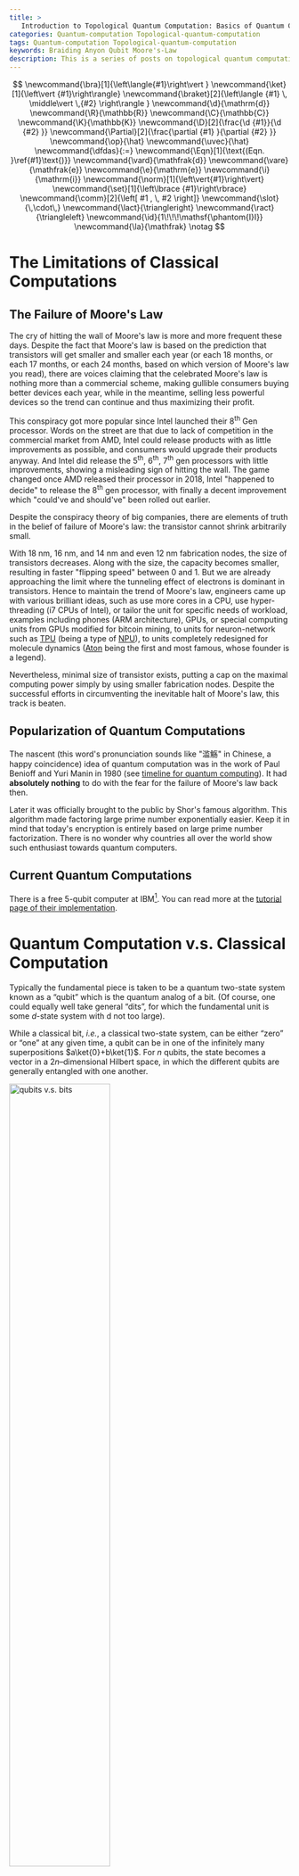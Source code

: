 ```yaml
---
title: >
   Introduction to Topological Quantum Computation: Basics of Quantum Computation
categories: Quantum-computation Topological-quantum-computation
tags: Quantum-computation Topological-quantum-computation
keywords: Braiding Anyon Qubit Moore's-Law
description: This is a series of posts on topological quantum computations. The aim of this series is to work my way to understanding the diagrams of "strands" widely used in the field. This post establishes the barebone basics of quantum computations.
---
```


$$
\newcommand{\bra}[1]{\left\langle{#1}\right\vert }
\newcommand{\ket}[1]{\left\vert {#1}\right\rangle}
\newcommand{\braket}[2]{\left\langle {#1} \, \middle\vert \,{#2} \right\rangle }
\newcommand{\d}{\mathrm{d}}
\newcommand{\R}{\mathbb{R}}
\newcommand{\C}{\mathbb{C}}
\newcommand{\K}{\mathbb{K}}
\newcommand{\D}[2]{\frac{\d {#1}}{\d {#2} }}
\newcommand{\Partial}[2]{\frac{\partial {#1} }{\partial {#2} }}
\newcommand{\op}{\hat}
\newcommand{\uvec}{\hat}
\newcommand{\dfdas}{:=}
\newcommand{\Eqn}[1]{\text{(Eqn. }\ref{#1}\text{)}}
\newcommand{\vard}{\mathfrak{d}}
\newcommand{\vare}{\mathfrak{e}}
\newcommand{\e}{\mathrm{e}}
\newcommand{\i}{\mathrm{i}}
\newcommand{\norm}[1]{\left\vert{#1}\right\vert}
\newcommand{\set}[1]{\left\lbrace {#1}\right\rbrace}
\newcommand{\comm}[2]{\left[ #1 , \, #2 \right]}
\newcommand{\slot}{\,\cdot\,}
\newcommand{\lact}{\triangleright}
\newcommand{\ract}{\triangleleft}
\newcommand{\id}{1\!\!\!\mathsf{\phantom{I}I}}
\newcommand{\la}{\mathfrak}
\notag
$$

# The Limitations of Classical Computations

## The Failure of Moore's Law

The cry of hitting the wall of Moore's law is more and more frequent these days. Despite the fact that Moore's law is based on the prediction that transistors will get smaller and smaller each year (or each 18 months, or each 17 months, or each 24 months, based on which version of Moore's law you read), there are voices claiming that the celebrated Moore's law is nothing more than a commercial scheme, making gullible consumers buying better devices each year, while in the meantime, selling less powerful devices so the trend can continue and thus maximizing their profit.

This conspiracy got more popular since Intel launched their 8<sup>th</sup> Gen processor. Words on the street are that due to lack of competition in the commercial market from AMD, Intel could release products with as little improvements as possible, and consumers would upgrade their products anyway. And Intel did release the 5<sup>th</sup>, 6<sup>th</sup>, 7<sup>th</sup> gen processors with little improvements, showing a misleading sign of hitting the wall. The game changed once AMD released their processor in 2018, Intel "happened to decide" to release the 8<sup>th</sup> gen processor, with finally a decent improvement which "could've and should've" been rolled out earlier.

Despite the conspiracy theory of big companies, there are elements of truth in the belief of failure of Moore's law: the transistor cannot shrink arbitrarily small. 

With 18 nm, 16 nm, and 14 nm and even 12 nm fabrication nodes, the size of transistors decreases. Along with the size, the capacity becomes smaller, resulting in faster "flipping speed" between 0 and 1. But we are already approaching the limit where the tunneling effect of electrons is dominant in transistors. Hence to maintain the trend of Moore's law, engineers came up with various brilliant ideas, such as use more cores in a CPU, use hyper-threading (i7 CPUs of Intel), or tailor the unit for specific needs of workload, examples including phones (ARM architecture), GPUs, or special computing units from GPUs modified for bitcoin mining, to units for neuron-network such as [TPU](https://en.wikipedia.org/wiki/Tensor_processing_unit) (being a type of  [NPU](https://en.wikipedia.org/wiki/AI_accelerator)), to units completely redesigned for molecule dynamics ([Aton](https://en.wikipedia.org/wiki/Anton_(computer)) being the first and most famous, whose founder is a legend).

Nevertheless, minimal size of transistor exists, putting a cap on the maximal computing power simply by using smaller fabrication nodes. Despite the successful efforts in circumventing the inevitable halt of Moore's law, this track is beaten. 

## Popularization of Quantum Computations

The nascent (this word's pronunciation sounds like "滥觞" in Chinese, a happy coincidence) idea of quantum computation was in the work of Paul Benioff and Yuri Manin in 1980 (see [timeline for quantum computing](https://en.wikipedia.org/wiki/Timeline_of_quantum_computing)). It had **absolutely nothing** to do with the fear for the failure of Moore's law back then. 

Later it was officially brought to the public by Shor's famous algorithm. This algorithm made factoring large prime number exponentially easier. Keep it in mind that today's encryption is entirely based on large prime number factorization. There is no wonder why countries all over the world show such enthusiast towards quantum computers.

## Current Quantum Computations

There is a free 5-qubit computer at IBM[^3]. You can read more at the [tutorial page of their implementation](https://www.research.ibm.com/ibm-q/learn/what-is-ibm-q/).

# Quantum Computation v.s. Classical Computation

Typically the fundamental piece is taken to be a quantum two-state system known as a “qubit” which is the quantum analog of a bit. (Of course, one could equally well take general “dits”, for which the fundamental unit is some $d$-state system with d not too large).

While a classical bit, *i.e.*, a classical two-state system, can be either “zero” or “one” at any given time, a qubit can be in one of the infinitely many superpositions $a\ket{0}+b\ket{1}$. For $n$ qubits, the state becomes a vector in a $2n$–dimensional Hilbert space, in which the different qubits are generally entangled with one another.

<img src='https://raw.githubusercontent.com/yk-liu/yk-liu.github.io/master/_posts/2019-04-11-Introduction-to-Quantum-Computation-and-Topological-Quantum-Computation-I/assets/Qbits.png' alt='qubits v.s. bits' width="60%">

The quantum phenomenon of superposition allows a system to traverse many trajectories in parallel, and determine its state by their coherent sum. In some sense, this coherent sum amounts to massive quantum parallelism. It should not, however, be confused with classical parallel computing, where many "bits" are used instead of one "qubit" in a superposition state.[^1] 

Pachos' book[^2] also has a clear explanation on this topic.

# Quantum Computations

## Procedures of Quantum Computation

The over-simplification of Quantum Computation is as such:

- **Initialization** of the system in a given state $\ket{\psi_i}$. This system can be a many-body system, thus entanglements amongst subsystems are possible. The presence of entanglement dramatically increases the dimension of the encoding space. 
- **Manipulation** of the system. Usually done by letting the system evolve **<u>unitarily</u>** according to a certain Hamiltonian $H$, then according to the Schrödinger Equation, $\ket{\psi}=U(t) \ket{\psi_i}$, where $\tfrac{\d U}{\d t} = iH(t)U(t)/\hbar$. $U$ is often referred to as the quantum gate. 
- **Measurement** of the system. Such measurement will break any superposition of the system. The system will give a certain outcome for each measurement. 

## Setup of Toy Quantum Computation: Qubits, Gates

As is described in the last section, qubits are considered as a two-level system throughout this series of posts unless otherwise specified. A typical two-level system is an electron in an external magnetic field. Such electron has two energy levels, namely spin up and spin down.

I am going to use a $\tfrac{1}{2}$-spin particle such as an electron as a qubit to make the discussion more intuitive. Note that experimentally, that's not how it's done; it is way more complicated than just manipulating an electron (e.g. [IBM](https://www.research.ibm.com/ibm-q/learn/what-is-ibm-q/)). Yet, we can use such "thought experiment" to gain some insights on quantum computers.

## Initialization

The states can be conveniently initialized by a measurement. More importantly, an entangled state can be prepared by a measurement of $H\propto \vec S_1 \cdot \vec S_2$. 

## Manipulation

As quantum evolutions are described by unitary matrices, quantum gates between $n$ qubits are elements of the unitary group $U(2n)$. For example, one qubit gates include the Pauli matrices

$$
\sigma_x = \begin{pmatrix} 0& 1\\ 1 & 0\end{pmatrix}, \quad \sigma_y = \begin{pmatrix} 0& -\imath \\ \imath & 0\end{pmatrix}, \quad \sigma_z = \begin{pmatrix} 1& 0\\ 0 & -1\end{pmatrix}.
$$

Where $\sigma_x$ is known as the classical $NOT$ gate that changes the input $0$ or $1$ to the output $1$ or $0 $, respectively.

$$
\sigma_x \ket{0} = \begin{pmatrix} 0& 1\\ 1 & 0\end{pmatrix} \cdot \begin{pmatrix}1\\0\end{pmatrix} = \begin{pmatrix}0\\1\end{pmatrix} = \ket{1} \\
\sigma_x \ket{1} = \begin{pmatrix} 0& 1\\ 1 & 0\end{pmatrix} \cdot \begin{pmatrix}0\\1\end{pmatrix} = \begin{pmatrix}1\\0\end{pmatrix} = \ket{0}
$$

By adjusting the orientations of the magnetic field, since $\sigma_x,\sigma_y,\sigma_z$ are the generators of this Lie group, any unitary matrix can be implemented as $\sigma_{\vec d} = d_1\sigma_x+d_2\sigma_y+d_3\sigma_z$, where $\vec d$ is a unitary vector along the direction of the magnetic field. For example, The Hadamard gate is 

$$
H = \frac{1}{\sqrt 2}\begin{pmatrix} 1& 1\\ 1 & -1\end{pmatrix} = \sigma_{\scriptsize (\tfrac{1}{\sqrt 2}, \tfrac{1}{\sqrt 2},0)}.
$$

To create entanglement between two qubits we need to introduce two qubit quantum gates. An important class of two qubit gates is the controlled gates, $CU$. These gates treat one qubit as the controller and the other one as the target. The action of $CU$ is to leave the target qubit unaffected when the control is in state $\ket0$ and to apply the unitary matrix $U$ on the target qubit when the control is in state $\ket1$. One of them being $CNOT$

$$
CNOT = \begin{pmatrix}1 & 0 & 0 & 0 \\ 0 & 1 & 0 & 0 \\ 0 & 0 & 0 & 1\\ 0 & 0 & 1 & 0 \end{pmatrix}.
$$

## Measurement

The measurement is described by the projection matrix

$$
P=\ket{\psi}\bra{\psi}
$$

while projections of a many-qubit state onto an entangled two-qubit state can also be considered.

# Example of Quantum Circuit

See [Grover's Algorithm](https://medium.com/@jonathan_hui/qc-grovers-algorithm-cd81e61cf248), or a [documentation for Grover's Algorithm from IBM](https://quantumexperience.ng.bluemix.net/proxy/tutorial/full-user-guide/004-Quantum_Algorithms/070-Grover's_Algorithm.html). The famous Shor's algorithm can also be found at [IBM's documentation](https://quantumexperience.ng.bluemix.net/proxy/tutorial/full-user-guide/004-Quantum_Algorithms/110-Shor's_algorithm.html).

# Acknowledgement

This series is made possible by Dr. Emil Prodan's kind mentorship.

---

[^1]: Nayak, C., Simon, S. H., Stern, A., Freedman, M., & Sarma, S. D. (2008). Non-Abelian anyons and topological quantum computation. *Reviews of Modern Physics*, *80*(3), 1083.

[^2]: Pachos, J. K. (2012). *Introduction to topological quantum computation*. Cambridge University Press.

[^3]: <https://quantumexperience.ng.bluemix.net/qx/editor>